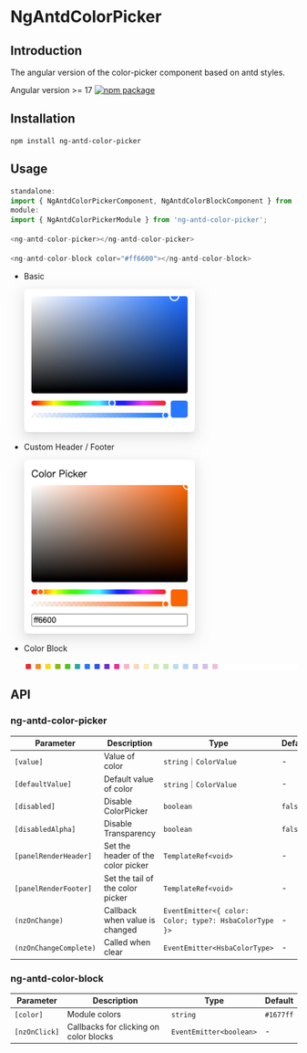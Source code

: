 # NgAntdColorPicker

## Introduction

The angular version of the color-picker component based on antd styles.

Angular version >= 17 [![npm package](https://img.shields.io/badge/npm-latest%20version-%231890ff)](https://www.npmjs.com/package/ng-antd-color-picker)

## Installation

```shell
npm install ng-antd-color-picker
```

## Usage

```javascript
standalone:
import { NgAntdColorPickerComponent, NgAntdColorBlockComponent } from 'ng-antd-color-picker';
module:
import { NgAntdColorPickerModule } from 'ng-antd-color-picker';

<ng-antd-color-picker></ng-antd-color-picker>

<ng-antd-color-block color="#ff6600"></ng-antd-color-block>
```

- Basic

  <img src="https://github.com/OriginRing/ng-color-picker/blob/master/src/assets/images/color-picker.png" alt="basic" width="300" style="box-shadow: 0 3px 6px -4px rgba(0, 0, 0, 0.12),0 6px 16px 0 rgba(0, 0, 0, 0.08),0 9px 28px 8px rgba(0, 0, 0, 0.05);">

- Custom Header / Footer

  <img src="https://github.com/OriginRing/ng-color-picker/blob/master/src/assets/images/custom-color.png" alt="basic" width="300" style="box-shadow: 0 3px 6px -4px rgba(0, 0, 0, 0.12),0 6px 16px 0 rgba(0, 0, 0, 0.08),0 9px 28px 8px rgba(0, 0, 0, 0.05);">

- Color Block

  <img src="https://github.com/OriginRing/ng-color-picker/blob/master/src/assets/images/color-block.png" alt="basic">

## API

### ng-antd-color-picker

| Parameter                 | Description                          | Type                          | Default |
|--------------------|--------------------------------------|-----------------------------|---------|
| `[value]`        | Value of color                       | `string`｜`ColorValue`            | -       |
| `[defaultValue]` | Default value of color               | `string`｜`ColorValue`            | -       |
| `[disabled]`   | Disable ColorPicker                  | `boolean`                   | `false` |
| `[disabledAlpha]`      | Disable Transparency                 | `boolean`             | `false` |
| `[panelRenderHeader]`      | Set the header of the color picker| `TemplateRef<void>`   | -       |
| `[panelRenderFooter]`      | Set the tail of the color picker | `TemplateRef<void>`   | -       |
| `(nzOnChange)`     | Callback when value is changed       | `EventEmitter<{ color: Color; type?: HsbaColorType }>`      | -       |
| `(nzOnChangeComplete)`      | 	Called when clear                   | `EventEmitter<HsbaColorType>`     | -       |


### ng-antd-color-block

| Parameter    | Description   | Type  | Default       |
|--------------|----------|------------|-----------|
| `[color]` | Module colors | `string` | `#1677ff` |
| `[nzOnClick]` | Callbacks for clicking on color blocks | `EventEmitter<boolean>`   | - |
